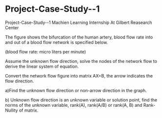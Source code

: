 # Project-Case-Study--1
Project-Case-Study--1 Machien Learning Internship At Gilbert Reasearch Center 

The figure shows the bifurcation of the human artery, blood flow rate into and out of a blood flow network is specified below.

(blood flow rate: micro liters per minute)

Assume the unknown flow direction, solve the nodes of the network flow to derive the linear system of equation.

Convert the network flow figure into matrix AX=B, the arrow indicates the flow direction. 

a)Find the unknown flow direction or non-arrow direction in the graph.

b) Unknown flow direction is an unknown variable or solution point, find the norms of the unknown variable, rank(A), rank(A/B) or rank(A, B) and Rank-Nullity of matrix.
